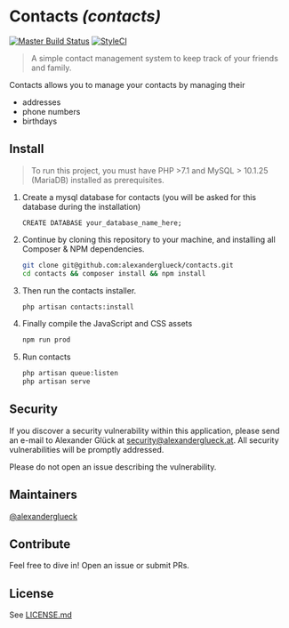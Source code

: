 # Contacts _(contacts)_

[![Master Build Status][travis-image]][travis-url]
[![StyleCI][styleci-image]][styleci-url]

> A simple contact management system to keep track of your friends and family. 

Contacts allows you to manage your contacts by managing their 
 - addresses
 - phone numbers
 - birthdays

## Install

> To run this project, you must have PHP \>7.1 and MySQL \> 10.1.25 (MariaDB) installed as prerequisites. 

1. Create a mysql database for contacts (you will be asked for this database 
during the installation)
    ```mysql
    CREATE DATABASE your_database_name_here;
    ```

2. Continue by cloning this repository to your machine, and installing all Composer & NPM dependencies.
    ```bash
    git clone git@github.com:alexanderglueck/contacts.git
    cd contacts && composer install && npm install
    ``` 
 
3. Then run the contacts installer. 
    ```bash
    php artisan contacts:install
    ```

4. Finally compile the JavaScript and CSS assets
    ```bash
    npm run prod
    ```
    
5. Run contacts
    ```bash
    php artisan queue:listen
    php artisan serve
    ```

## Security

If you discover a security vulnerability within this application, please send an e-mail to Alexander Glück at security@alexanderglueck.at. 
All security vulnerabilities will be promptly addressed.

Please do not open an issue describing the vulnerability. 

## Maintainers

[@alexanderglueck][maintainer-alexanderglueck]

## Contribute

Feel free to dive in! Open an issue or submit PRs.

## License

See [LICENSE.md](LICENSE.md)

[travis-image]: https://travis-ci.org/alexanderglueck/contacts.svg?branch=master
[travis-url]: https://travis-ci.org/alexanderglueck/contacts

[styleci-image]: https://styleci.io/repos/117006875/shield?branch=master
[styleci-url]: https://styleci.io/repos/117006875

[maintainer-alexanderglueck]: https://github.com/alexanderglueck
